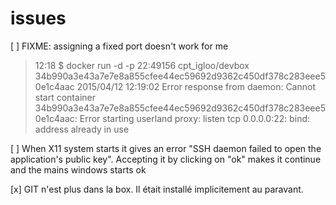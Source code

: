 # issues

[ ] FIXME: assigning a fixed port doesn't work for me
   >12:18 $ docker run -d  -p 22:49156  cpt_igloo/devbox
   >34b990a3e43a7e7e8a855cfee44ec59692d9362c450df378c283eee50e1c4aac
   >2015/04/12 12:19:02 Error response from daemon: Cannot start container 34b990a3e43a7e7e8a855cfee44ec59692d9362c450df378c283eee50e1c4aac: Error starting userland proxy: listen tcp 0.0.0.0:22: bind: address already in use

[ ] When X11 system starts it gives an error "SSH daemon failed to open the application's public key". Accepting it by clicking on "ok" makes it continue and the mains windows starts ok 

[x] GIT n'est plus dans la box. Il était installé implicitement au paravant.
	   